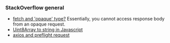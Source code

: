 ### StackOverflow general


- [fetch and 'opaque' type?](https://stackoverflow.com/questions/54896998/how-to-process-fetch-response-from-an-opaque-type)
	Essentially, you cannot access response body from an opaque request.
- [Uint8Array to string in Javascript](https://stackoverflow.com/questions/8936984/uint8array-to-string-in-javascript)
- [axios and preflight request](https://stackoverflow.com/questions/50591482/why-axios-cause-access-control-allow-origin-error)